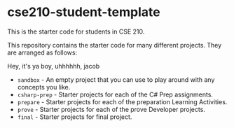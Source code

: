 # cse210-student-template
This is the starter code for students in CSE 210.

This repository contains the starter code for many different projects. They are arranged as follows:

Hey, it's ya boy, uhhhhhh, jacob

* `sandbox` - An empty project that you can use to play around with any concepts you like.
* `csharp-prep` - Starter projects for each of the C# Prep assignments.
* `prepare` - Starter projects for each of the preparation Learning Activities.
* `prove` - Starter projects for each of the prove Developer projects.
* `final` - Starter projects for final project.
